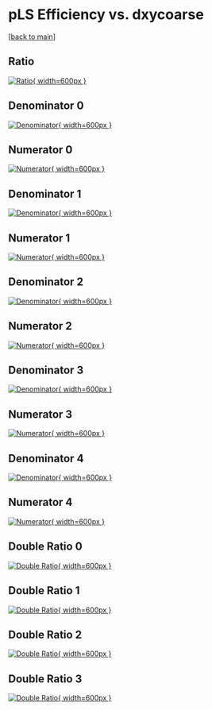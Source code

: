 # pLS Efficiency vs. dxycoarse

[[back to main](./)]



## Ratio

[![Ratio](../mtv/var/pLS_loweta_211_-1_eff_dxycoarse.png){ width=600px }](../mtv/var/pLS_loweta_211_-1_eff_dxycoarse.pdf)

## Denominator 0

[![Denominator](../mtv/den/pLS_loweta_211_-1_eff_dxycoarse_den0.png){ width=600px }](../mtv/den/pLS_loweta_211_-1_eff_dxycoarse_den0.pdf)

## Numerator 0

[![Numerator](../mtv/num/pLS_loweta_211_-1_eff_dxycoarse_num0.png){ width=600px }](../mtv/num/pLS_loweta_211_-1_eff_dxycoarse_num0.pdf)

## Denominator 1

[![Denominator](../mtv/den/pLS_loweta_211_-1_eff_dxycoarse_den1.png){ width=600px }](../mtv/den/pLS_loweta_211_-1_eff_dxycoarse_den1.pdf)

## Numerator 1

[![Numerator](../mtv/num/pLS_loweta_211_-1_eff_dxycoarse_num1.png){ width=600px }](../mtv/num/pLS_loweta_211_-1_eff_dxycoarse_num1.pdf)

## Denominator 2

[![Denominator](../mtv/den/pLS_loweta_211_-1_eff_dxycoarse_den2.png){ width=600px }](../mtv/den/pLS_loweta_211_-1_eff_dxycoarse_den2.pdf)

## Numerator 2

[![Numerator](../mtv/num/pLS_loweta_211_-1_eff_dxycoarse_num2.png){ width=600px }](../mtv/num/pLS_loweta_211_-1_eff_dxycoarse_num2.pdf)

## Denominator 3

[![Denominator](../mtv/den/pLS_loweta_211_-1_eff_dxycoarse_den3.png){ width=600px }](../mtv/den/pLS_loweta_211_-1_eff_dxycoarse_den3.pdf)

## Numerator 3

[![Numerator](../mtv/num/pLS_loweta_211_-1_eff_dxycoarse_num3.png){ width=600px }](../mtv/num/pLS_loweta_211_-1_eff_dxycoarse_num3.pdf)

## Denominator 4

[![Denominator](../mtv/den/pLS_loweta_211_-1_eff_dxycoarse_den4.png){ width=600px }](../mtv/den/pLS_loweta_211_-1_eff_dxycoarse_den4.pdf)

## Numerator 4

[![Numerator](../mtv/num/pLS_loweta_211_-1_eff_dxycoarse_num4.png){ width=600px }](../mtv/num/pLS_loweta_211_-1_eff_dxycoarse_num4.pdf)

## Double Ratio 0

[![Double Ratio](../mtv/ratio/pLS_loweta_211_-1_eff_dxycoarse_ratio0.png){ width=600px }](../mtv/ratio/pLS_loweta_211_-1_eff_dxycoarse_ratio0.pdf)

## Double Ratio 1

[![Double Ratio](../mtv/ratio/pLS_loweta_211_-1_eff_dxycoarse_ratio1.png){ width=600px }](../mtv/ratio/pLS_loweta_211_-1_eff_dxycoarse_ratio1.pdf)

## Double Ratio 2

[![Double Ratio](../mtv/ratio/pLS_loweta_211_-1_eff_dxycoarse_ratio2.png){ width=600px }](../mtv/ratio/pLS_loweta_211_-1_eff_dxycoarse_ratio2.pdf)

## Double Ratio 3

[![Double Ratio](../mtv/ratio/pLS_loweta_211_-1_eff_dxycoarse_ratio3.png){ width=600px }](../mtv/ratio/pLS_loweta_211_-1_eff_dxycoarse_ratio3.pdf)

